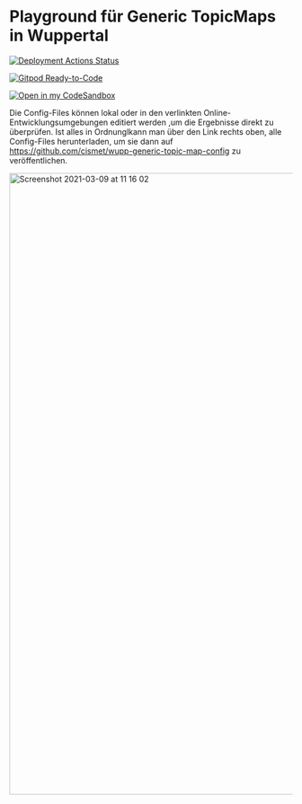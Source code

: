 # Playground für Generic TopicMaps in Wuppertal

[![Deployment Actions Status](https://github.com/topicmaps-wuppertal/bestpractices-klimaschutz/workflows/Deployment/badge.svg)](https://github.com/topicmaps-wuppertal/bestpractices-klimaschutz/actions)

[![Gitpod Ready-to-Code](https://img.shields.io/badge/Gitpod-ready--to--code-blue?logo=gitpod)](https://gitpod.io/#https://github.com/topicmaps-wuppertal/generic-topicmaps-playground)

[![Open in my CodeSandbox ](https://img.shields.io/badge/Open%20in-CodeSandbox-blue?style=flat-square&logo=codesandbox)](https://codesandbox.io/s/generictopicmap-playground-d5gso?file=/src/App.js)

<!-- generic Link not working [![Open in CodeSandbox ](https://img.shields.io/badge/Open%20in-CodeSandbox-blue?style=flat-square&logo=codesandbox)](https://githubbox.com/topicmaps-wuppertal/generic-topicmaps-playground) -->

Die Config-Files können lokal oder in den verlinkten Online-Entwicklungsumgebungen editiert werden ,um die Ergebnisse direkt zu überprüfen. Ist alles in Ordnunglkann man über den Link rechts oben, alle Config-Files herunterladen, um sie dann auf https://github.com/cismet/wupp-generic-topic-map-config zu veröffentlichen.

<img width="1107" alt="Screenshot 2021-03-09 at 11 16 02" src="https://user-images.githubusercontent.com/837211/110455576-e6449180-80c8-11eb-904c-4366d08ff61d.png">
